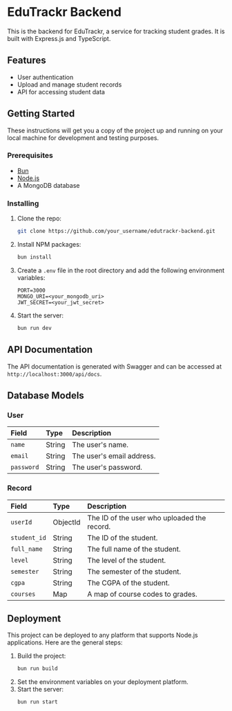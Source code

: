 # EduTrackr Backend

This is the backend for EduTrackr, a service for tracking student grades. It is built with Express.js and TypeScript.

## Features

*   User authentication
*   Upload and manage student records
*   API for accessing student data

## Getting Started

These instructions will get you a copy of the project up and running on your local machine for development and testing purposes.

### Prerequisites

*   [Bun](https://bun.sh/)
*   [Node.js](https://nodejs.org/)
*   A MongoDB database

### Installing

1.  Clone the repo:
    ```sh
    git clone https://github.com/your_username/edutrackr-backend.git
    ```
2.  Install NPM packages:
    ```sh
    bun install
    ```
3.  Create a `.env` file in the root directory and add the following environment variables:
    ```
    PORT=3000
    MONGO_URI=<your_mongodb_uri>
    JWT_SECRET=<your_jwt_secret>
    ```
4.  Start the server:
    ```sh
    bun run dev
    ```

## API Documentation

The API documentation is generated with Swagger and can be accessed at `http://localhost:3000/api/docs`.

## Database Models

### User

| Field    | Type   | Description              |
| :------- | :----- | :----------------------- |
| `name`   | String | The user's name.        |
| `email`  | String | The user's email address. |
| `password` | String | The user's password.    |

### Record

| Field        | Type   | Description                               |
| :----------- | :----- | :---------------------------------------- |
| `userId`     | ObjectId | The ID of the user who uploaded the record. |
| `student_id` | String | The ID of the student.                    |
| `full_name`  | String | The full name of the student.             |
| `level`      | String | The level of the student.                 |
| `semester`   | String | The semester of the student.              |
| `cgpa`       | String | The CGPA of the student.                  |
| `courses`    | Map    | A map of course codes to grades.          |

## Deployment

This project can be deployed to any platform that supports Node.js applications. Here are the general steps:

1.  Build the project:
    ```sh
    bun run build
    ```
2.  Set the environment variables on your deployment platform.
3.  Start the server:
    ```sh
    bun run start
    ```
